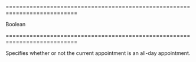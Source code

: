 ===========================================================================
<!--type-->Boolean<!--/type-->
===========================================================================

<!--shortDescription-->
Specifies whether or not the current appointment is an all-day appointment.
<!--/shortDescription-->

<!--fullDescription-->

<!--/fullDescription-->